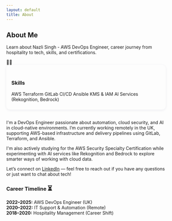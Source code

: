 ```yaml
---
layout: default
title: About
---
```


<section id="about">
	<h2 class="section-title">About Me</h2>
	<p class="section-intro">Learn about Nazli Singh - AWS DevOps Engineer, career journey from hospitality to tech, skills, and certifications.</p>
	<div class="about-content">
		<div class="profile-container">
			<div class="emoji" aria-label="Woman raising hand">🙋‍♀️</div>
		</div>
		<div class="skills" style="background: var(--secondary); border-radius: 12px; box-shadow: 0 2px 8px rgba(44,34,84,0.08); padding: 1.5rem 1rem; margin-bottom: 2rem;">
			<h3>Skills</h3>
			<div class="skill-tags">
				<span class="skill-tag">AWS</span>
				<span class="skill-tag">Terraform</span>
				<span class="skill-tag">GitLab CI/CD</span>
				<span class="skill-tag">Ansible</span>
				<span class="skill-tag">KMS & IAM</span>
				<span class="skill-tag">AI Services (Rekognition, Bedrock)</span>
			</div>
		</div>
		<div class="about-text">
			<p>I'm a DevOps Engineer passionate about automation, cloud security, and AI in cloud-native environments. I’m currently working remotely in the UK, supporting AWS-based infrastructure and delivery pipelines using GitLab, Terraform, and Ansible.</p>
			<p>I'm also actively studying for the AWS Security Specialty Certification while experimenting with AI services like Rekognition and Bedrock to explore smarter ways of working with cloud data.</p>
			<p>Let’s connect on <a href="https://www.linkedin.com/in/nazli-singh/" target="_blank" rel="noopener noreferrer">LinkedIn</a> — feel free to reach out if you have any questions or just want to chat about tech!</p>
		</div>
		<div class="section-divider"></div>
		<div class="about-timeline fade-in">
			<h3>Career Timeline <span style="font-size:1.2em;">⏳</span></h3>
			<ul style="list-style:none;padding:0;">
				<li><strong>2022–2025:</strong> AWS DevOps Engineer (UK)</li>
				<li><strong>2020–2022:</strong> IT Support & Automation (Remote)</li>
				<li><strong>2018–2020:</strong> Hospitality Management (Career Shift)</li>
			</ul>
		</div>
	</div>
</section>
